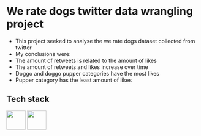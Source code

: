 # We rate dogs twitter data wrangling project
- This project seeked to analyse the we rate dogs dataset collected from twitter
- My conclusions were:
- The amount of retweets is related to the amount of likes
- The amount of retweets and likes increase over time
- Doggo and doggo pupper categories have the most likes
- Pupper category has the least amount of likes

## Tech stack
<p>
  <img height="50" src="https://cdn.jsdelivr.net/gh/devicons/devicon/icons/python/python-original.svg" />
  <img height="50" src="https://cdn.jsdelivr.net/gh/devicons/devicon/icons/jupyter/jupyter-original-wordmark.svg" />               
</p>

